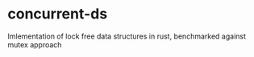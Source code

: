 # concurrent-ds
Imlementation of lock free data structures in rust, benchmarked against mutex approach
